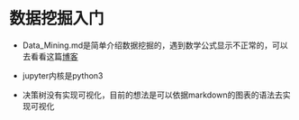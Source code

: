 # 数据挖掘入门

- Data_Mining.md是简单介绍数据挖掘的，遇到数学公式显示不正常的，可以去看看这篇[博客](https://blog.csdn.net/qq_40281497/article/details/81839120)

- jupyter内核是python3

- 决策树没有实现可视化，目前的想法是可以依据markdown的图表的语法去实现可视化
